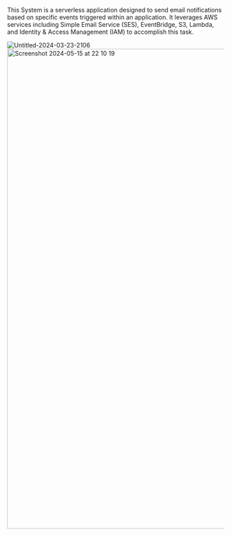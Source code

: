 This System is a serverless application designed to send email notifications based on specific events triggered within an application. It leverages AWS services including Simple Email Service (SES), EventBridge, S3, Lambda, and Identity & Access Management (IAM) to accomplish this task.

![Untitled-2024-03-23-2106](https://github.com/shashanktiple/AWS_Email_Marketing/assets/23289378/07a70c29-7663-44bf-8909-5d21c5a86f9d)
<img width="1116" alt="Screenshot 2024-05-15 at 22 10 19" src="https://github.com/shashanktiple/AWS_Email_Marketing/assets/23289378/db31380d-d114-4a59-abce-b06698ef9cec">



